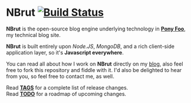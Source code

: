NBrut [![Build Status](https://travis-ci.org/bevacqua/NBrut.png?branch=master)](https://travis-ci.org/bevacqua/NBrut)
========================================================================================================================

**NBrut** is the open-source blog engine underlying technology in [**Pony Foo**](http://ponyfoo.com "Pony Foo"), my technical blog site.

**NBrut** is built entirely upon _Node.JS_, _MongoDB_, and a rich client-side application layer, so it's **Javascript everywhere**.

You can read all about how I work on **NBrut** directly on my [blog](http://www.ponyfoo.com/2012/12/25/pony-foo-begins "Introductory Post"), also feel free to fork this repository and fiddle with it. I'd also be delighted to hear from you, so feel free to contact me, as well.

Read [**TAGS**](/TAGS.md) for a complete list of release changes.  
Read [**TODO**](/TODO.md) for a roadmap of upcoming changes.